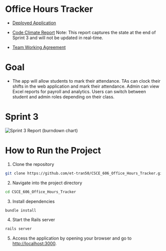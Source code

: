 # Office Hours Tracker

- [Deployed Application](https://office-hours-tracker-a63f1f6d64ad.herokuapp.com/)

- [Code Climate Report]([[https://codeclimate.com/github/et-tran50/CSCE_606_Office_Hours_Tracker]](https://codeclimate.com/github/et-tran50/CSCE_606_Office_Hours_Tracker)) 
  Note: This report captures the state at the end of Sprint 3 and will not be updated in real-time.

- [Team Working Agreement](documentation/Fall2024/Team_Working_Agreement.md)
  
# Goal

- The app will allow students to mark their attendance. TAs can clock their shifts in the web application and mark their attendance. Admin can view Excel reports for payroll and analytics. Users can switch between student and admin roles depending on their class.

# Sprint 3

![Sprint 3 Report (burndown chart)](https://tamu-team-office-tracker.atlassian.net/jira/software/projects/SCRUM/boards/1/reports/burndown?source=sidebar)

# How to Run the Project

1. Clone the repository
```bash
git clone https://github.com/et-tran50/CSCE_606_Office_Hours_Tracker.git
```

2. Navigate into the project directory
```bash
cd CSCE_606_Office_Hours_Tracker
```

3. Install dependencies
```bash
bundle install 
```

4. Start the Rails server
```bash
rails server
```

5. Access the application by opening your browser and go to [http://localhost:3000](http://localhost:3000).
